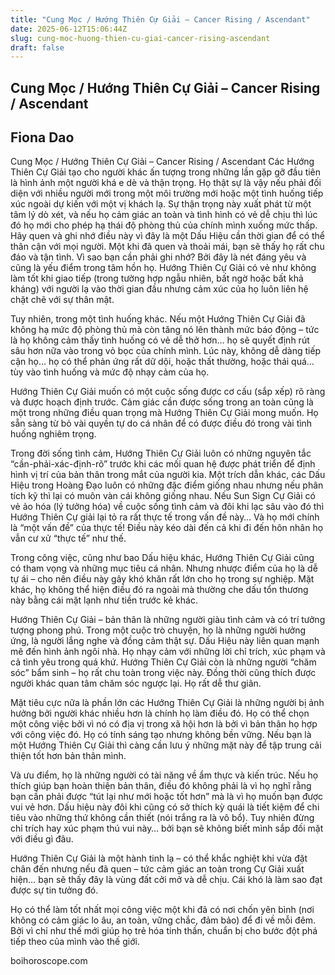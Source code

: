 ```yaml
---
title: "Cung Mọc / Hướng Thiên Cự Giải – Cancer Rising / Ascendant"
date: 2025-06-12T15:06:44Z
slug: cung-moc-huong-thien-cu-giai-cancer-rising-ascendant
draft: false
---
```


## Cung Mọc / Hướng Thiên Cự Giải – Cancer Rising / Ascendant

## Fiona Dao

Cung Mọc / Hướng Thiên Cự Giải – Cancer Rising / Ascendant​ 
      Các Hướng Thiên Cự Giải tạo cho người khác ấn tượng trong những lần gặp gỡ đầu tiên là hình ảnh một người khá e dè và thận trọng. Họ thật sự là vậy nếu phải đối diện với nhiều người mới trong một môi trường mới hoặc một tình huống tiếp xúc ngoài dự kiến với một vị khách lạ. Sự thận trọng này xuất phát từ một tâm lý dò xét, và nếu họ cảm giác an toàn và tình hình có vẻ dễ chịu thì lúc đó họ mới cho phép hạ thái độ phòng thủ của chính mình xuống mức thấp. Hãy quen và ghi nhớ điều này vì đây là một Dấu Hiệu cần thời gian để có thể thân cận với mọi người. Một khi đã quen và thoải mái, bạn sẽ thấy họ rất chu đáo và tận tình.
Vì sao bạn cần phải ghi nhớ? Bởi đây là nét đáng yêu và cũng là yếu điểm trong tâm hồn họ. Hướng Thiên Cự Giải có vẻ như không làm tốt khi giao tiếp (trong tường hợp ngẫu nhiên, bất ngờ hoặc bất khả kháng) với người lạ vào thời gian đầu nhưng cảm xúc của họ luôn liên hệ chặt chẽ với sự thân mật.
 
Tuy nhiên, trong một tình huống khác. Nếu một Hướng Thiên Cự Giải đã không hạ mức độ phòng thủ mà còn tăng nó lên thành mức báo động – tức là họ không cảm thấy tình huống có vẻ dễ thở hơn… họ sẽ quyết định rút sâu hơn nữa vào trong vỏ bọc của chính mình. Lúc này, không dễ dàng tiếp cận họ… họ có thể phản ứng rất dữ dội, hoặc thất thường, hoặc thái quá… tùy vào tình huống và mức độ nhạy cảm của họ.
 
Hướng Thiên Cự Giải muốn có một cuộc sống được cơ cấu (sắp xếp) rõ ràng và được hoạch định trước. Cảm giác cần được sống trong an toàn cũng là một trong những điều quan trọng mà Hướng Thiên Cự Giải mong muốn. Họ sẵn sàng từ bỏ vài quyền tự do cá nhân để có được điều đó trong vài tình huống nghiêm trọng.
 
Trong đời sống tình cảm, Hướng Thiên Cự Giải luôn có những nguyên tắc “cần-phải-xác-định-rõ” trước khi các mối quan hệ được phát triển để định hình vị trí của bản thân trong mắt của người kia. Một trích dẫn khác, các Dấu Hiệu trong Hoàng Đạo luôn có những đặc điểm giống nhau nhưng nếu phân tích kỹ thì lại có muôn vàn cái không giống nhau. Nếu Sun Sign Cự Giải có vẻ ảo hóa (lý tưởng hóa) về cuộc sống tình cảm và đôi khi lạc sâu vào đó thì Hướng Thiên Cự giải lại tỏ ra rất thực tế trong vấn đề này… Và họ mới chính là “một vấn đề” của thực tế! Điều này kéo dài đến cả khi đi đến hôn nhân họ vẫn cư xử “thực tế” như thế.
 
Trong công việc, cũng như bao Dấu hiệu khác, Hướng Thiên Cự Giải cũng có tham vọng và những mục tiêu cá nhân. Nhưng nhược điểm của họ là dễ tự ái – cho nên điều này gây khó khăn rất lớn cho họ trong sự nghiệp. Mặt khác, họ không thể hiện điều đó ra ngoài mà thường che dấu tổn thương này bằng cái mặt lạnh như tiền trước kẻ khác.
 
Hướng Thiên Cự Giải – bản thân là những người giàu tình cảm và có trí tưởng tượng phong phú. Trong một cuộc trò chuyện, họ là những người hưởng ứng, là người lắng nghe và đồng cảm thật sự. Dấu Hiệu này liên quan mạnh mẽ đến hình ảnh ngôi nhà. Họ nhạy cảm với những lời chỉ trích, xúc phạm và cả tình yêu trong quá khứ. Hướng Thiên Cự Giải còn là những người “chăm sóc” bẩm sinh – họ rất chu toàn trong việc này. Đồng thời cũng thích được người khác quan tâm chăm sóc ngược lại. Họ rất dễ thư giãn.
 
Mặt tiêu cực nữa là phần lớn các Hướng Thiên Cự Giải là những người bị ảnh hưởng bởi người khác nhiều hơn là chính họ làm điều đó. Họ có thể chọn một công việc bởi vì nó có địa vị trong xã hội hơn là bởi vì bản thân họ hợp với công việc đó. Họ có tính sáng tạo nhưng không bền vững. Nếu bạn là một Hướng Thiên Cự Giải thì càng cần lưu ý những mặt này để tập trung cải thiện tốt hơn bản thân mình.
 
Và ưu điểm, họ là những người có tài năng về ẩm thực và kiến trúc. Nếu họ thích giúp bạn hoàn thiện bản thân, điều đó không phải là vì họ nghĩ rằng bạn cần phải được “tút lại như mới hoặc tốt hơn” mà là vì họ muốn bạn được vui vẻ hơn. Dấu hiệu này đôi khi cũng có sở thích kỳ quái là tiết kiệm để chi tiêu vào những thứ không cần thiết (nói trắng ra là vô bổ). Tuy nhiên đừng chỉ trích hay xúc phạm thú vui này… bởi bạn sẽ không biết mình sắp đối mặt với điều gì đâu.
 
Hướng Thiên Cự Giải là một hành tinh lạ – có thể khắc nghiệt khi vừa đặt chân đến nhưng nếu đã quen – tức cảm giác an toàn trong Cự Giải xuất hiện… bạn sẽ thấy đây là vùng đất cởi mở và dễ chịu. Cái khó là làm sao đạt được sự tin tưởng đó.
 
Họ có thể làm tốt nhất mọi công việc một khi đã có nơi chốn yên bình (nơi không có cảm giác lo âu, an toàn, vững chắc, đảm bảo) để đi về mỗi đêm. Bởi vì chỉ như thế mới giúp họ trẻ hóa tinh thần, chuẩn bị cho bước đột phá tiếp theo của mình vào thế giới. 
 
boihoroscope.com​